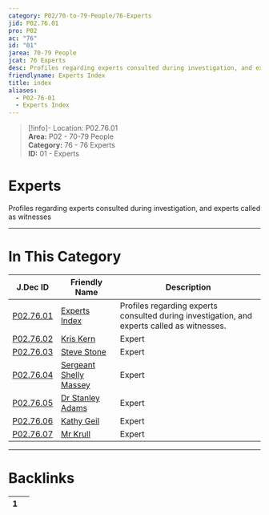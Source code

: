 ```yaml
---  
category: P02/70-to-79-People/76-Experts  
jid: P02.76.01  
pro: P02  
ac: "76"  
id: "01"  
jarea: 70-79 People  
jcat: 76 Experts  
desc: Profiles regarding experts consulted during investigation, and experts called as witnesses.  
friendlyname: Experts Index  
title: index  
aliases:  
  - P02-76-01  
  - Experts Index  
---  
```

>[!info]- Location: P02.76.01  
>**Area:** P02 - 70-79 People  
>**Category:** 76 - 76 Experts  
>**ID:** 01 - Experts  
  
# Experts  
  
Profiles regarding experts consulted during investigation, and experts called as witnesses  
   
  
  
---  
# In This Category  
  
| J.Dec ID                                                                                              | Friendly Name                                                                                                      | Description                                                                                 |  
| ----------------------------------------------------------------------------------------------------- | ------------------------------------------------------------------------------------------------------------------ | ------------------------------------------------------------------------------------------- |  
| [P02.76.01](index.md#)                     | [Experts Index](index.md#)                              | Profiles regarding experts consulted during investigation, and experts called as witnesses. |  
| [P02.76.02](./02-Kris-Kern.md#)              | [Kris Kern](./02-Kris-Kern.md#)                           | Expert                                                                                      |  
| [P02.76.03](./03-Steve-Stone.md#)            | [Steve Stone](./03-Steve-Stone.md#)                       | Expert                                                                                      |  
| [P02.76.04](./04-Sergeant-Shelly-Massey.md#) | [Sergeant Shelly Massey](./04-Sergeant-Shelly-Massey.md#) | Expert                                                                                      |  
| [P02.76.05](./05-Dr-Stanley-Adams.md#)       | [Dr Stanley Adams](./05-Dr-Stanley-Adams.md#)             | Expert                                                                                      |  
| [P02.76.06](./06-Kathy-Geil.md#)             | [Kathy Geil](./06-Kathy-Geil.md#)                         | Expert                                                                                      |  
| [P02.76.07](./07-Mr-Krull.md#)               | [Mr Krull](./07-Mr-Krull.md#)                             | Expert                                                                                      |  
  
  
---  
# Backlinks  
<div><table class="dataview table-view-table"><thead class="table-view-thead"><tr class="table-view-tr-header"><th class="table-view-th"><span></span><span class="dataview small-text">1</span></th><th class="table-view-th"><span></span></th></tr></thead><tbody class="table-view-tbody"></tbody></table></div>